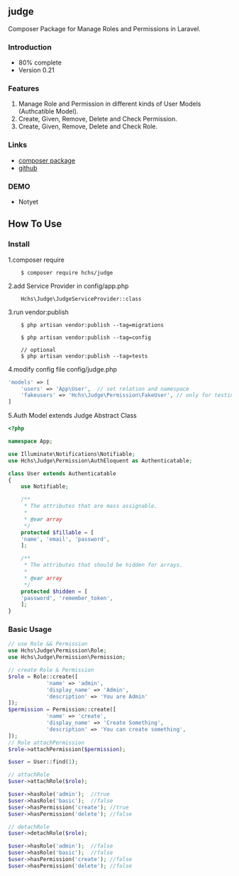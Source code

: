 ## judge


Composer Package for Manage Roles and Permissions in Laravel.


### Introduction

* 80% complete
* Version 0.21





### Features


1. Manage Role and Permission in different kinds of User Models (Authcatible Model).
2. Create, Given, Remove, Delete and Check Permission.
3. Create, Given, Remove, Delete and Check Role.


### Links

* [composer package](https://packagist.org/packages/hchs/judge)
* [github](https://github.com/hchstera/judge)

### DEMO

* Notyet     


## How To Use


### Install

1.composer require    

		$ composer require hchs/judge       
2.add Service Provider in config/app.php       

		Hchs\Judge\JudgeServiceProvider::class    
3.run vendor:publish    

		$ php artisan vendor:publish --tag=migrations    
    
		$ php artisan vendor:publish --tag=config    
    
		// optional
		$ php artisan vendor:publish --tag=tests    
4.modify config file config/judge.php     
```php
'models' => [
	'users' => 'App\User',  // set relation and namespace
	'fakeusers' => 'Hchs\Judge\Permission\FakeUser', // only for testing
]    
```     
5.Auth Model extends Judge Abstract Class
```php
<?php

namespace App;

use Illuminate\Notifications\Notifiable;
use Hchs\Judge\Permission\AuthEloquent as Authenticatable;

class User extends Authenticatable
{
    use Notifiable;

    /**
     * The attributes that are mass assignable.
     *
     * @var array
     */
    protected $fillable = [
	'name', 'email', 'password',
    ];

    /**
     * The attributes that should be hidden for arrays.
     *
     * @var array
     */
    protected $hidden = [
	'password', 'remember_token',
    ];
}
```     

### Basic Usage    
```php
// use Role && Permission
use Hchs\Judge\Permission\Role;
use Hchs\Judge\Permission\Permission;

// create Role & Permission
$role = Role::create([
            'name' => 'admin',
            'display_name' => 'Admin',
            'description' => 'You are Admin'
]);
$permission = Permission::create([
            'name' => 'create',
            'display_name' => 'Create Something',
            'description' => 'You can create something',
]);
// Role attachPermission
$role->attachPermission($permission);

$user = User::find(1);

// attachRole
$user->attachRole($role);

$user->hasRole('admin');  //true
$user->hasRole('basic');  //false
$user->hasPermission('create'); //true
$user->hasPermission('delete'); //false

// detachRole
$user->detachRole($role);

$user->hasRole('admin');  //false
$user->hasRole('basic');  //false
$user->hasPermission('create'); //false
$user->hasPermission('delete'); //false
```    









